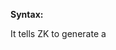 **Syntax:**

<?script [type="text/javascript"] [src="''uri''"] [charset="''encoding''"]
  [content="''javascript snippet''"] [if="..."] [unless="..."]?>

It tells ZK to generate a <code>

<script>

</code> inside <code>

<head>

</code> **after ZK default JavaScript and CSS files**. Thus, it can be
used to override what is defined in ZK default JavaScript code.
Currently, only HTML-based clients (so-called browsers) support it.
Furthermore, an HTML SCRIPT tag is generated for each of these
declarations.

You can specify whatever attributes you like; it is up to the browser to
interpret. ZK only evaluates the `if` and `unless` attributes, and
encodes the URI of the `href` and `src` attribute (by use of
[org.zkoss.zk.ui.Execution#encodeURL(java.lang.String)](https://www.zkoss.org/javadoc/latest/zk/org/zkoss/zk/ui/Execution.html#encodeURL(java.lang.String))).
So you can specify an absolute or relative path. ZK generates all other
attributes directly to the client.

```xml
<?script src="/js/foo.js"?>
<?script content="var foo = true; if (zk.ie) doSomething();"?>

 <window title="My App">
     My content
 </window>
```

As shown above, the attribute value could span multiple lines.

# Alternatives

Alternatively, you could use [the script component]({{site.baseurl}}/zk_component_ref/essential_components/script)
to embed JavaScript code. The script component supports more features
such as defer, but it has some memory footprint at the server (since it
is a component).

# Limitation: Ignored by Inclusion

Notice that these header directives are effective only when you visit
the page directly. In other words, they are ignored if a page is
included by another page with <include>, <apply>, or servlets API. Also,
they are ignored if the page is a `zhtml` file.
